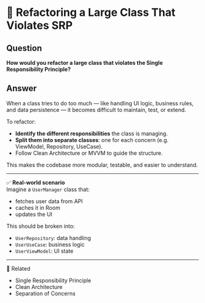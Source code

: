 # 🔧 Refactoring a Large Class That Violates SRP

## Question  
**How would you refactor a large class that violates the Single Responsibility Principle?**

## Answer  
When a class tries to do too much — like handling UI logic, business rules, and data persistence — it becomes difficult to maintain, test, or extend.

To refactor:
- **Identify the different responsibilities** the class is managing.
- **Split them into separate classes**: one for each concern (e.g. ViewModel, Repository, UseCase).
- Follow Clean Architecture or MVVM to guide the structure.

This makes the codebase more modular, testable, and easier to understand.

---

✅ **Real-world scenario**  
Imagine a `UserManager` class that:
- fetches user data from API
- caches it in Room
- updates the UI

This should be broken into:
- `UserRepository`: data handling
- `UserUseCase`: business logic
- `UserViewModel`: UI state

---

🔗 Related  
- Single Responsibility Principle  
- Clean Architecture  
- Separation of Concerns  
